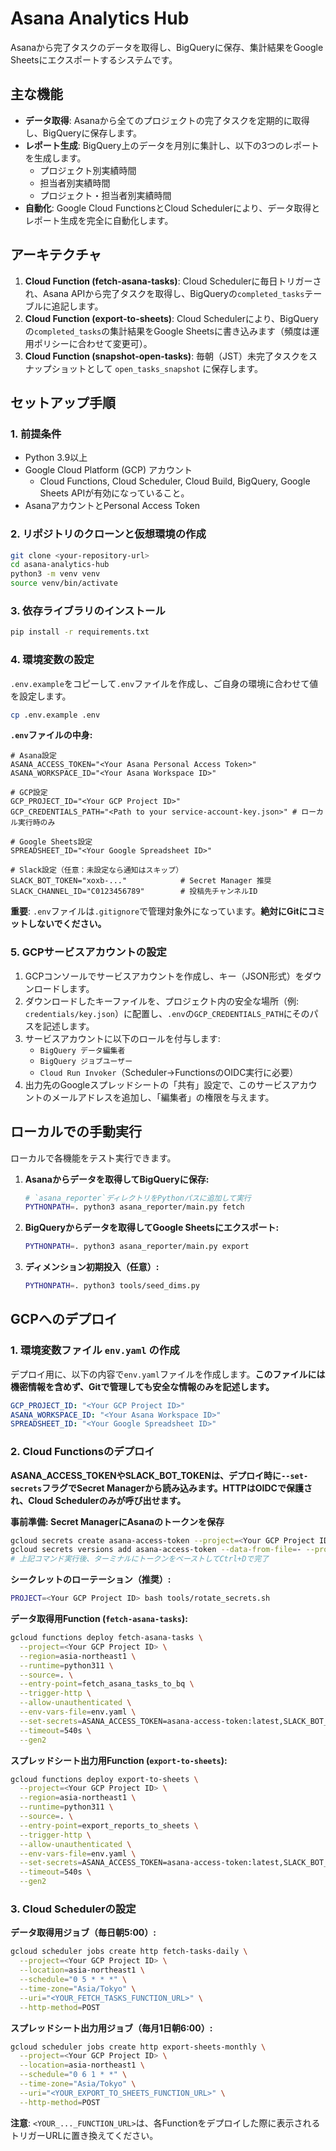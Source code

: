 # Asana Analytics Hub

Asanaから完了タスクのデータを取得し、BigQueryに保存、集計結果をGoogle Sheetsにエクスポートするシステムです。

## 主な機能

-   **データ取得**: Asanaから全てのプロジェクトの完了タスクを定期的に取得し、BigQueryに保存します。
-   **レポート生成**: BigQuery上のデータを月別に集計し、以下の3つのレポートを生成します。
    -   プロジェクト別実績時間
    -   担当者別実績時間
    -   プロジェクト・担当者別実績時間
-   **自動化**: Google Cloud FunctionsとCloud Schedulerにより、データ取得とレポート生成を完全に自動化します。

## アーキテクチャ

1.  **Cloud Function (fetch-asana-tasks)**: Cloud Schedulerに毎日トリガーされ、Asana APIから完了タスクを取得し、BigQueryの`completed_tasks`テーブルに追記します。
2.  **Cloud Function (export-to-sheets)**: Cloud Schedulerにより、BigQueryの`completed_tasks`の集計結果をGoogle Sheetsに書き込みます（頻度は運用ポリシーに合わせて変更可）。
3.  **Cloud Function (snapshot-open-tasks)**: 毎朝（JST）未完了タスクをスナップショットとして `open_tasks_snapshot` に保存します。

 <!-- 図は後で作成・挿入するとより分かりやすいです -->

## セットアップ手順

### 1. 前提条件

-   Python 3.9以上
-   Google Cloud Platform (GCP) アカウント
    -   Cloud Functions, Cloud Scheduler, Cloud Build, BigQuery, Google Sheets APIが有効になっていること。
-   AsanaアカウントとPersonal Access Token

### 2. リポジトリのクローンと仮想環境の作成

```bash
git clone <your-repository-url>
cd asana-analytics-hub
python3 -m venv venv
source venv/bin/activate
```

### 3. 依存ライブラリのインストール

```bash
pip install -r requirements.txt
```

### 4. 環境変数の設定

`.env.example`をコピーして`.env`ファイルを作成し、ご自身の環境に合わせて値を設定します。

```bash
cp .env.example .env
```

**`.env`ファイルの中身:**

```
# Asana設定
ASANA_ACCESS_TOKEN="<Your Asana Personal Access Token>"
ASANA_WORKSPACE_ID="<Your Asana Workspace ID>"

# GCP設定
GCP_PROJECT_ID="<Your GCP Project ID>"
GCP_CREDENTIALS_PATH="<Path to your service-account-key.json>" # ローカル実行時のみ

# Google Sheets設定
SPREADSHEET_ID="<Your Google Spreadsheet ID>"

# Slack設定（任意：未設定なら通知はスキップ）
SLACK_BOT_TOKEN="xoxb-..."            # Secret Manager 推奨
SLACK_CHANNEL_ID="C0123456789"        # 投稿先チャンネルID
```

**重要**: `.env`ファイルは`.gitignore`で管理対象外になっています。**絶対にGitにコミットしないでください。**

### 5. GCPサービスアカウントの設定

1.  GCPコンソールでサービスアカウントを作成し、キー（JSON形式）をダウンロードします。
2.  ダウンロードしたキーファイルを、プロジェクト内の安全な場所（例: `credentials/key.json`）に配置し、`.env`の`GCP_CREDENTIALS_PATH`にそのパスを記述します。
3.  サービスアカウントに以下のロールを付与します:
    -   `BigQuery データ編集者`
    -   `BigQuery ジョブユーザー`
    -   `Cloud Run Invoker`（Scheduler→FunctionsのOIDC実行に必要）
4.  出力先のGoogleスプレッドシートの「共有」設定で、このサービスアカウントのメールアドレスを追加し、「編集者」の権限を与えます。

## ローカルでの手動実行

ローカルで各機能をテスト実行できます。

1.  **Asanaからデータを取得してBigQueryに保存:**
    ```bash
    # `asana_reporter`ディレクトリをPythonパスに追加して実行
    PYTHONPATH=. python3 asana_reporter/main.py fetch
    ```

2.  **BigQueryからデータを取得してGoogle Sheetsにエクスポート:**
    ```bash
    PYTHONPATH=. python3 asana_reporter/main.py export
    ```

3.  **ディメンション初期投入（任意）:**

    ```bash
    PYTHONPATH=. python3 tools/seed_dims.py
    ```

## GCPへのデプロイ

### 1. 環境変数ファイル `env.yaml` の作成

デプロイ用に、以下の内容で`env.yaml`ファイルを作成します。**このファイルには機密情報を含めず、Gitで管理しても安全な情報のみを記述します。**

```yaml
GCP_PROJECT_ID: "<Your GCP Project ID>"
ASANA_WORKSPACE_ID: "<Your Asana Workspace ID>"
SPREADSHEET_ID: "<Your Google Spreadsheet ID>"
```

### 2. Cloud Functionsのデプロイ

**ASANA_ACCESS_TOKENやSLACK_BOT_TOKENは、デプロイ時に`--set-secrets`フラグでSecret Managerから読み込みます。HTTPはOIDCで保護され、Cloud Schedulerのみが呼び出せます。**

**事前準備: Secret ManagerにAsanaのトークンを保存**
```bash
gcloud secrets create asana-access-token --project=<Your GCP Project ID>
gcloud secrets versions add asana-access-token --data-from-file=- --project=<Your GCP Project ID>
# 上記コマンド実行後、ターミナルにトークンをペーストしてCtrl+Dで完了
```

**シークレットのローテーション（推奨）:**

```bash
PROJECT=<Your GCP Project ID> bash tools/rotate_secrets.sh
```

**データ取得用Function (`fetch-asana-tasks`):**

```bash
gcloud functions deploy fetch-asana-tasks \
  --project=<Your GCP Project ID> \
  --region=asia-northeast1 \
  --runtime=python311 \
  --source=. \
  --entry-point=fetch_asana_tasks_to_bq \
  --trigger-http \
  --allow-unauthenticated \
  --env-vars-file=env.yaml \
  --set-secrets=ASANA_ACCESS_TOKEN=asana-access-token:latest,SLACK_BOT_TOKEN=slack-bot-token:latest \
  --timeout=540s \
  --gen2
```

**スプレッドシート出力用Function (`export-to-sheets`):**

```bash
gcloud functions deploy export-to-sheets \
  --project=<Your GCP Project ID> \
  --region=asia-northeast1 \
  --runtime=python311 \
  --source=. \
  --entry-point=export_reports_to_sheets \
  --trigger-http \
  --allow-unauthenticated \
  --env-vars-file=env.yaml \
  --set-secrets=ASANA_ACCESS_TOKEN=asana-access-token:latest,SLACK_BOT_TOKEN=slack-bot-token:latest \
  --timeout=540s \
  --gen2
```

### 3. Cloud Schedulerの設定

**データ取得用ジョブ（毎日朝5:00）:**

```bash
gcloud scheduler jobs create http fetch-tasks-daily \
  --project=<Your GCP Project ID> \
  --location=asia-northeast1 \
  --schedule="0 5 * * *" \
  --time-zone="Asia/Tokyo" \
  --uri="<YOUR_FETCH_TASKS_FUNCTION_URL>" \
  --http-method=POST
```

**スプレッドシート出力用ジョブ（毎月1日朝6:00）:**

```bash
gcloud scheduler jobs create http export-sheets-monthly \
  --project=<Your GCP Project ID> \
  --location=asia-northeast1 \
  --schedule="0 6 1 * *" \
  --time-zone="Asia/Tokyo" \
  --uri="<YOUR_EXPORT_TO_SHEETS_FUNCTION_URL>" \
  --http-method=POST
```
**注意**: `<YOUR_..._FUNCTION_URL>`は、各Functionをデプロイした際に表示されるトリガーURLに置き換えてください。